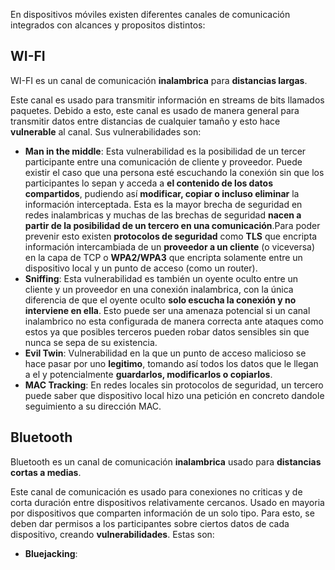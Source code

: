 En dispositivos móviles existen diferentes canales de comunicación integrados con alcances y propositos distintos:

## WI-FI
WI-FI es un canal de comunicación **inalambrica** para **distancias largas**. 

Este canal es usado para transmitir información en streams de bits llamados paquetes. Debido a esto, este canal es usado de manera general para transmitir datos entre distancias de cualquier tamaño y esto hace **vulnerable** al canal. Sus vulnerabilidades son:
- **Man in the middle**: Esta vulnerabilidad es la posibilidad de un tercer participante entre una comunicación de cliente y proveedor. Puede existir el caso que una persona esté escuchando la conexión sin que los participantes lo sepan y acceda a **el contenido de los datos compartidos**, pudiendo así **modificar, copiar o incluso eliminar** la información interceptada. Esta es la mayor brecha de seguridad en redes inalambricas y muchas de las brechas de seguridad **nacen a partir de la posibilidad de un tercero en una comunicación**.Para poder prevenir esto existen **protocolos de seguridad** como **TLS** que encripta información intercambiada de un **proveedor a un cliente** (o viceversa) en la capa de TCP o **WPA2/WPA3** que encripta solamente entre un dispositivo local y un punto de acceso (como un router).
- **Sniffing**: Esta vulnerabilidad es también un oyente oculto entre un cliente y un proveedor en una conexión inalambrica, con la única diferencia de que el oyente oculto **solo escucha la conexión y no interviene en ella**. Esto puede ser una amenaza potencial si un canal inalambrico no esta configurada de manera correcta ante ataques como estos ya que posibles terceros pueden robar datos sensibles sin que nunca se sepa de su existencia. 
- **Evil Twin**: Vulnerabilidad en la que un punto de acceso malicioso se hace pasar por uno **legitimo**, tomando así todos los datos que le llegan a el y potencialmente **guardarlos, modificarlos o copiarlos**.
- **MAC Tracking**: En redes locales sin protocolos de seguridad, un tercero puede saber que dispositivo local hizo una petición en concreto dandole seguimiento a su dirección MAC.

## Bluetooth
Bluetooth es un canal de comunicación **inalambrica** usado para **distancias cortas a medias**.

Este canal de comunicación es usado para conexiones no criticas y de corta duración entre dispositivos relativamente cercanos. Usado en mayoria por dispositivos que comparten información de un solo tipo. Para esto, se deben dar permisos a los participantes sobre ciertos datos de cada dispositivo, creando **vulnerabilidades**. Estas son:
- **Bluejacking**:
